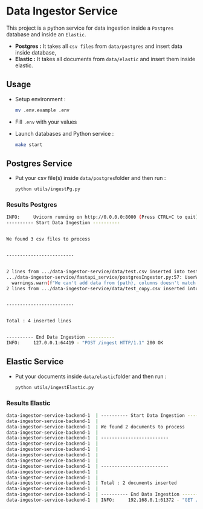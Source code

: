# Data Ingestor Service

This project is a python service for data ingestion inside a `Postgres` database and inside an `Elastic`.

- **Postgres :** It takes all `csv files` from `data/postgres` and insert data inside database,
- **Elastic :** It takes all documents from `data/elastic` and insert them inside elastic.

## Usage

- Setup environment :

  ```bash
  mv .env.example .env
  ```

- Fill `.env` with your values

- Launch databases and Python service :

  ```bash
  make start
  ```

## Postgres Service

- Put your csv file(s) inside `data/postgres`folder and then run :

  ```bash
  python utils/ingestPg.py
  ```

### Results Postgres

```bash
INFO:     Uvicorn running on http://0.0.0.0:8000 (Press CTRL+C to quit)
---------- Start Data Ingestion ----------


We found 3 csv files to process


-------------------------


2 lines from .../data-ingestor-service/data/test.csv inserted into test
.../data-ingestor-service/fastapi_service/postgresIngestor.py:57: UserWarning: We can't add data from .../data-ingestor-service/data/test2.csv, columns doesn't match tables from public schema...
  warnings.warn(f"We can't add data from {path}, columns doesn't match tables from {SCHEMA} schema...")
2 lines from .../data-ingestor-service/data/test_copy.csv inserted into test


-------------------------


Total : 4 inserted lines


---------- End Data Ingestion ----------
INFO:     127.0.0.1:64419 - "POST /ingest HTTP/1.1" 200 OK
```

## Elastic Service

- Put your documents inside `data/elastic`folder and then run :

  ```bash
  python utils/ingestElastic.py
  ```

### Results Elastic

```bash
data-ingestor-service-backend-1  | ---------- Start Data Ingestion ----------
data-ingestor-service-backend-1  |
data-ingestor-service-backend-1  | We found 2 documents to process
data-ingestor-service-backend-1  |
data-ingestor-service-backend-1  | -------------------------
data-ingestor-service-backend-1  |
data-ingestor-service-backend-1  |
data-ingestor-service-backend-1  |
data-ingestor-service-backend-1  |
data-ingestor-service-backend-1  | -------------------------
data-ingestor-service-backend-1  |
data-ingestor-service-backend-1  |
data-ingestor-service-backend-1  | Total : 2 documents inserted
data-ingestor-service-backend-1  |
data-ingestor-service-backend-1  | ---------- End Data Ingestion ----------
data-ingestor-service-backend-1  | INFO:     192.168.0.1:61372 - "GET /ingestElastic HTTP/1.1" 200 OK
```
